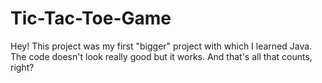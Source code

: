 # Tic-Tac-Toe-Game
Hey! 
This project was my first "bigger" project with which I learned Java. The code doesn't look really good but it works. And that's all that counts, right?
